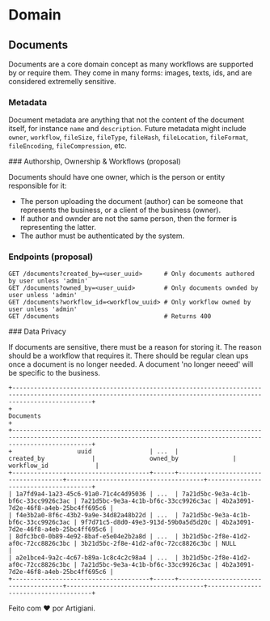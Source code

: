 # Domain

## Documents

Documents are a core domain concept as many workflows are supported by or require them.
They come in many forms: images, texts, ids, and are considered extremelly sensitive.

### Metadata

Document metadata are anything that not the content of the document itself, for instance `name` and `description`.
Future metadata might include `owner`, `workflow`, `fileSize`, `fileType`, `fileHash`, `fileLocation`, `fileFormat`, `fileEncoding`, `fileCompression`, etc.

### Authorship, Ownership & Workflows (proposal)

Documents should have one owner, which is the person or entity responsible for it:
 * The person uploading the document (author) can be someone that represents the business, or a client of the business (owner).
 * If author and ownder are not the same person, then the former is representing the latter.
 * The author must be authenticated by the system.

### Endpoints (proposal)

```
GET /documents?created_by=<user_uuid>      # Only documents authored by user unless 'admin'
GET /documents?owned_by=<user_uuid>        # Only documents ownded by user unless 'admin'
GET /documents?workflow_id=<workflow_uuid> # Only workflow owned by user unless 'admin'
GET /documents                             # Returns 400
```

### Data Privacy

If documents are sensitive, there must be a reason for storing it. The reason should be a workflow that requires it.
There should be regular clean ups once a document is no longer needed.
A document 'no longer neeed' will be specific to the business.

```
+------------------------------------------------------------------------------------------------------------------------------------------------------------------+
+                                                                            Documents                                                                             +
+------------------------------------------------------------------------------------------------------------------------------------------------------------------+
+                  uuid                | ...  |               created_by             |               owned_by               |              workflow_id             |
+--------------------------------------+------+--------------------------------------+--------------------------------------+--------------------------------------+
| 1a7fd9a4-1a23-45c6-91a0-71c4c4d95036 | ...  | 7a21d5bc-9e3a-4c1b-bf6c-33cc9926c3ac | 7a21d5bc-9e3a-4c1b-bf6c-33cc9926c3ac | 4b2a3091-7d2e-46f8-a4eb-25bc4ff695c6 |
| f4e3b2a0-8f6c-43b2-9a9e-34d82a48b22d | ...  | 7a21d5bc-9e3a-4c1b-bf6c-33cc9926c3ac | 9f7d71c5-d8d0-49e3-913d-59b0a5d5d20c | 4b2a3091-7d2e-46f8-a4eb-25bc4ff695c6 |
| 8dfc3bc0-0b89-4e92-8baf-e5e04e2b2a8d | ...  | 3b21d5bc-2f8e-41d2-af0c-72cc8826c3bc | 3b21d5bc-2f8e-41d2-af0c-72cc8826c3bc | NULL                                 |
| a2e1bce4-9a2c-4c67-b89a-1c8c4c2c98a4 | ...  | 3b21d5bc-2f8e-41d2-af0c-72cc8826c3bc | 7a21d5bc-9e3a-4c1b-bf6c-33cc9926c3ac | 4b2a3091-7d2e-46f8-a4eb-25bc4ff695c6 |
+--------------------------------------+------+--------------------------------------+--------------------------------------+--------------------------------------+
```

Feito com ❤️ por Artigiani.
